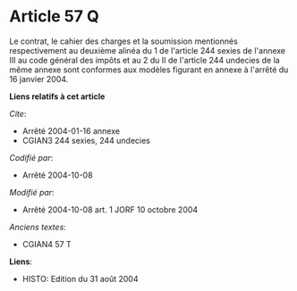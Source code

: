 # Article 57 Q

Le contrat, le cahier des charges et la soumission mentionnés respectivement au deuxième alinéa du 1 de l'article 244 sexies
de l'annexe III au code général des impôts et au 2 du II de l'article 244 undecies de la même annexe sont conformes aux
modèles figurant en annexe à l'arrêté du 16 janvier 2004.

**Liens relatifs à cet article**

_Cite_:

  - Arrêté 2004-01-16 annexe
  - CGIAN3 244 sexies, 244 undecies

_Codifié par_:

  - Arrêté 2004-10-08

_Modifié par_:

  - Arrêté 2004-10-08 art. 1 JORF 10 octobre 2004

_Anciens textes_:

  - CGIAN4 57 T

**Liens**:

  - HISTO: Edition du 31 août 2004
